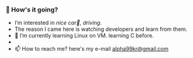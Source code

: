 <h3>👋 How's it going?</h3>

- I’m interested in <i>nice car🚗, driving.</i>
- The reason I came here is watching developers and learn from them.
- 🌱 I’m currently learning Linux on VM. learning C before.
- <!--(add HTML5, CSS, JS, WebFrontEnd, shield.io design)-->
- 📫 How to reach me? here's my e-mail <a href="#" style='underline overline #FF3028'>alpha99kr@gmail.com</a>

<!---
JinPajama/JinPajama is a ✨ special ✨ repository because its `README.md` (this file) appears on your GitHub profile.
You can click the Preview link to take a look at your changes.
--->
 
